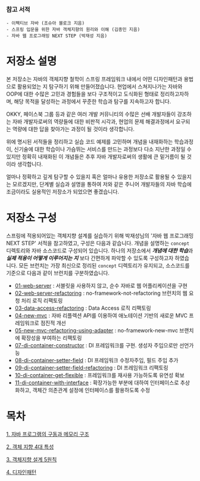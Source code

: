 
### 참고 서적
```
- 이펙티브 자바 (조슈아 블로크 지음)
- 스프링 입문을 위한 자바 객체지향의 원리와 이해 (김종민 지음)
- 자바 웹 프로그래밍 NEXT STEP (박재성 지음)
```

# 저장소 설명  
본 저장소는 자바의 객체지향 철학이 스프링 프레임워크 내에서 어떤 디자인패턴과 용법으로 활용되었는 지 탐구하기 위해 만들어졌습니다.
현업에서 스쳐지나가는 자바와 OOP에 대한 수많은 고민과 경험들을 보다 구조적이고 도식화된 형태로 정리하고자하며, 해당 목적을 달성하는 과정에서 꾸준한 학습과 탐구를 지속하고자 합니다.

OKKY, 페이스북 그룹 등과 같은 여러 개발 커뮤니티의 수많은 선배 개발자들이 강조하는 자바 개발자로써의 역량들에 대한 비판적 시각과,
현업의 문제 해결과정에서 요구되는 역량에 대한 답을 찾아가는 과정이 될 것이라 생각합니다.

위에 명시된 서적들을 정리하고 실습 코드 예제를 고민하며 개념을 내재화하는 학습과정이, 신기술에 대한 학습이나 가슴뛰는 서비스를 만드는 과정보다 
다소 지난한 과정일 수 있지만 정확히 내재화된 이 개념들은 추후 자바 개발자로써의 생활에 큰 밑거름이 될 것이라 생각합니다. 

얼마나 정확하고 깊게 탐구할 수 있을지 혹은 얼마나 유용한 저장소로 활용될 수 있을지는 모르겠지만, 단계별 실습과 설명을 통하여 저와 같은 주니어 개발자들의 자바 학습에 조금이라도 실용적인 저장소가 되었으면 좋겠습니다.

# 저장소 구성
스프링에 적용되어있는 객체지향 설계를 실습하기 위해 박재성님의 '자바 웹 프로그래밍 NEXT STEP' 서적을 참고하였고, 구성은 다음과 같습니다.
개념을 설명하는 `concept` 디렉토리와 자바 소스코드로 구성되어 있습니다. 하나의 저장소에서 <i>**개념에 대한 학습**</i>과 <i>**실제 적용이 어떻게 이루어지는 지**</i> 보다 간편하게 파악할 수 있도록 
구성하고자 하였습니다.  모든 브런치는 가장 최신으로 정리된 `concept` 디렉토리가 유지되고, 소스코드를 기준으로 다음과 같이 브런치를 구분하였습니다.

- [01-web-server](https://github.com/e-build/java-oop-to-spring/blob/main/concept/branch_describe/01-web-server.md) : 서블릿을 사용하지 않고, 순수 자바로 웹 어플리케이션을 구현
- [02-web-server-refactoring](https://github.com/e-build/java-oop-to-spring/blob/main/concept/branch_describe/02-web-server-refactoring.md) : no-framework-not-refactoring 브런치의 웹 요청 처리 로직 리팩토링
- [03-data-access-refactoring](https://github.com/e-build/java-oop-to-spring/blob/main/concept/branch_describe/03-data-access-refactoring.md) : Data Access 로직 리팩토링 
- [04-new-mvc](https://github.com/e-build/java-oop-to-spring/blob/main/concept/branch_describe/04-new-mvc.md) : 자바 리플렉션 API를 이용하여 애노테이션 기반의 새로운 MVC 프레임워크로 점진적 개선
- [05-new-mvc-refactoring-using-adapter](https://github.com/e-build/java-oop-to-spring/blob/main/concept/branch_describe/05-new-mvc-refactoring-using-adapter.md) : no-framework-new-mvc 브랜치에 확장성을 부여하는 리팩토링
- [07-di-container-constructor](https://github.com/e-build/java-oop-to-spring/blob/main/concept/branch_describe/07-di-container-constructor.md) : DI 프레임워크를 구현. 생성자 주입으로만 선언가능
- [08-di-container-setter-field](https://github.com/e-build/java-oop-to-spring/blob/main/concept/branch_describe/08-di-container-setter-field.md) : DI 프레임워크 수정자주입, 필드 주입 추가 
- [09-di-container-setter-field-refactoring](https://github.com/e-build/java-oop-to-spring/blob/main/concept/branch_describe/09-di-container-setter-field-refactoring.md) : DI 프레임워크 리팩토링
- [10-di-container-get-flexible](https://github.com/e-build/java-oop-to-spring/blob/main/concept/branch_describe/10-di-container-get-flexible.md) : 프레임워크를 재사용 가능하도록 유연성 확보 
- [11-di-container-with-interface](https://github.com/e-build/java-oop-to-spring/blob/main/concept/branch_describe/11-di-container-with-interface.md) : 확장가능한 부분에 대하여 인터페이스로 추상화하고, 객체간 의존관계 설정에 인터페이스를 활용하도록 수정   
 

# 목차
[1. 자바 프로그램의 구동과 메모리 구조](https://github.com/e-build/java-oop-to-spring/blob/main/concept/java-program-running-and-memory-change.md)

[2. 객체 지향 4대 특성](https://github.com/e-build/java-oop-to-spring/blob/main/concept/oop-on-java.md)

[3. 객체지향 설계 5원칙](https://github.com/e-build/java-oop-to-spring/blob/main/concept/oop-5-principle.md)

[4. 디자인패턴](https://github.com/e-build/java-oop-to-spring/blob/main/concept/design-pattern.md)





